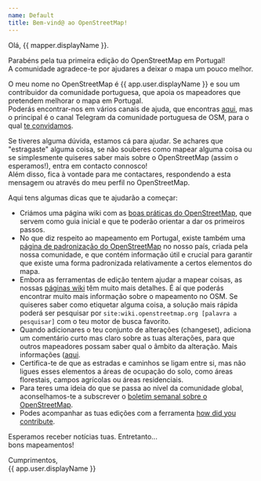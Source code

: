 ```yaml
---
name: Default
title: Bem-vind@ ao OpenStreetMap!
---
```


Olá, {{ mapper.displayName }}.

Parabéns pela tua primeira edição do OpenStreetMap em Portugal!  
A comunidade agradece-te por ajudares a deixar o mapa um pouco melhor.

O meu nome no OpenStreetMap é {{ app.user.displayName }} e sou um contribuidor da comunidade portuguesa, que apoia os mapeadores que pretendem melhorar o mapa em Portugal.  
Poderás encontrar-nos em vários canais de ajuda, que encontras [aqui](https://www.openstreetmap.org/help), mas o principal é o canal Telegram da comunidade portuguesa de OSM, para o qual [te convidamos](https://t.me/OSMPortugal).

Se tiveres alguma dúvida, estamos cá para ajudar. Se achares que "estragaste" alguma coisa, se não souberes como mapear alguma coisa ou se simplesmente quiseres saber mais sobre o OpenStreetMap (assim o esperamos!), entra em contacto connosco!  
Além disso, fica à vontade para me contactares, respondendo a esta mensagem ou através do meu perfil no OpenStreetMap.

Aqui tens algumas dicas que te ajudarão a começar:

* Criámos uma página wiki com as [boas práticas do OpenStreetMap](https://wiki.openstreetmap.org/wiki/Pt:Boas_pr%C3%A1ticas), que servem como guia inicial e que te poderão orientar a dar os primeiros passos.
* No que diz respeito ao mapeamento em Portugal, existe também uma [página de padronização do OpenStreetMap](https://wiki.openstreetmap.org/wiki/Portugal/Padroniza%C3%A7%C3%A3o) no nosso país, criada pela nossa comunidade, e que contém informação útil e crucial para garantir que existe uma forma padronizada relativamente a certos elementos do mapa.
* Embora as ferramentas de edição tentem ajudar a mapear coisas, as nossas [páginas wiki](https://wiki.openstreetmap.org/wiki/) têm muito mais detalhes. É aí que poderás encontrar muito mais informação sobre o mapeamento no OSM.
Se quiseres saber como etiquetar alguma coisa, a solução mais rápida poderá ser pesquisar por `site:wiki.openstreetmap.org [palavra a pesquisar]` com o teu motor de busca favorito.
* Quando adicionares o teu conjunto de alterações (changeset), adiciona um comentário curto mas claro sobre as tuas alterações, para que outros mapeadores possam saber qual o âmbito da alteração. Mais informações ([aqui](https://wiki.openstreetmap.org/wiki/Pt:Boas_pr%C3%A1ticas#Bons_coment%C3%A1rios_no_conjunto_de_altera%C3%A7%C3%B5es_(changesets)).
* Certifica-te de que as estradas e caminhos se ligam entre si, mas não ligues esses elementos a áreas de ocupação do solo, como áreas florestais, campos agrícolas ou áreas residenciais.
* Para teres uma ideia do que se passa ao nível da comunidade global, aconselhamos-te a subscrever o [boletim semanal sobre o OpenStreetMap](https://weeklyosm.eu/).
* Podes acompanhar as tuas edições com a ferramenta [how did you contribute](https://hdyc.neis-one.org/).

Esperamos receber notícias tuas. Entretanto...  
bons mapeamentos!

Cumprimentos,  
{{ app.user.displayName }}
